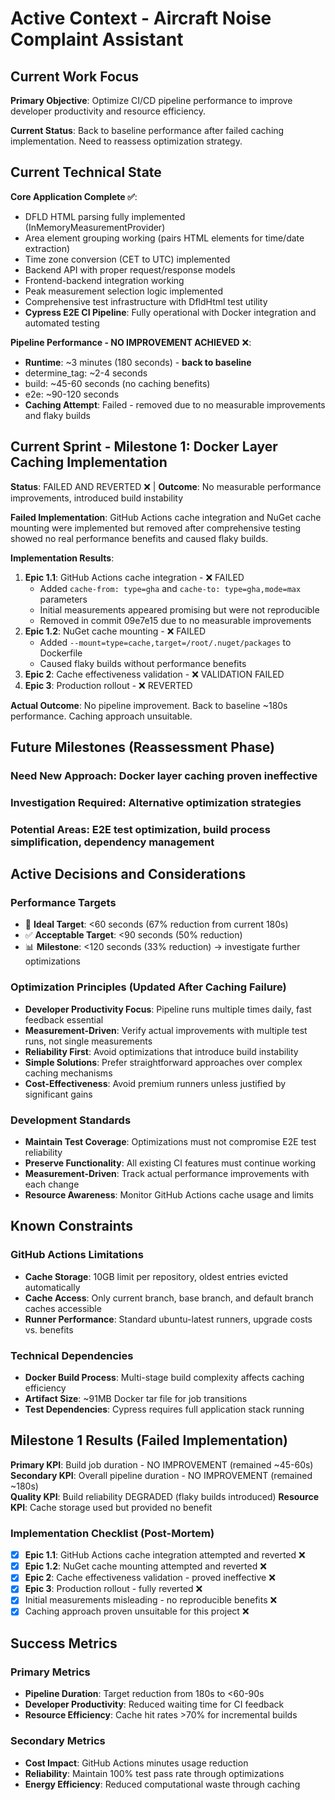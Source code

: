 # Active Context - Aircraft Noise Complaint Assistant

## Current Work Focus

**Primary Objective**: Optimize CI/CD pipeline performance to improve developer productivity and resource efficiency.

**Current Status**: Back to baseline performance after failed caching implementation. Need to reassess optimization strategy.

## Current Technical State

**Core Application Complete ✅**:
- DFLD HTML parsing fully implemented (InMemoryMeasurementProvider)
- Area element grouping working (pairs HTML elements for time/date extraction)
- Time zone conversion (CET to UTC) implemented
- Backend API with proper request/response models
- Frontend-backend integration working
- Peak measurement selection logic implemented
- Comprehensive test infrastructure with DfldHtml test utility
- **Cypress E2E CI Pipeline**: Fully operational with Docker integration and automated testing

**Pipeline Performance - NO IMPROVEMENT ACHIEVED** ❌:
- **Runtime**: ~3 minutes (180 seconds) - **back to baseline**
- determine_tag: ~2-4 seconds
- build: ~45-60 seconds (no caching benefits)
- e2e: ~90-120 seconds
- **Caching Attempt**: Failed - removed due to no measurable improvements and flaky builds

## Current Sprint - Milestone 1: Docker Layer Caching Implementation  
**Status**: FAILED AND REVERTED ❌ | **Outcome**: No measurable performance improvements, introduced build instability

**Failed Implementation**: GitHub Actions cache integration and NuGet cache mounting were implemented but removed after comprehensive testing showed no real performance benefits and caused flaky builds.

**Implementation Results**:
1. **Epic 1.1**: GitHub Actions cache integration - ❌ FAILED
   - Added `cache-from: type=gha` and `cache-to: type=gha,mode=max` parameters
   - Initial measurements appeared promising but were not reproducible
   - Removed in commit 09e7e15 due to no measurable improvements
2. **Epic 1.2**: NuGet cache mounting - ❌ FAILED
   - Added `--mount=type=cache,target=/root/.nuget/packages` to Dockerfile
   - Caused flaky builds without performance benefits
3. **Epic 2**: Cache effectiveness validation - ❌ VALIDATION FAILED
4. **Epic 3**: Production rollout - ❌ REVERTED

**Actual Outcome**: No pipeline improvement. Back to baseline ~180s performance. Caching approach unsuitable.

## Future Milestones (Reassessment Phase)
### Need New Approach: Docker layer caching proven ineffective
### Investigation Required: Alternative optimization strategies
### Potential Areas: E2E test optimization, build process simplification, dependency management

## Active Decisions and Considerations

### Performance Targets
- 🎯 **Ideal Target**: <60 seconds (67% reduction from current 180s)
- ✅ **Acceptable Target**: <90 seconds (50% reduction)
- 📊 **Milestone**: <120 seconds (33% reduction) → investigate further optimizations

### Optimization Principles (Updated After Caching Failure)
- **Developer Productivity Focus**: Pipeline runs multiple times daily, fast feedback essential
- **Measurement-Driven**: Verify actual improvements with multiple test runs, not single measurements
- **Reliability First**: Avoid optimizations that introduce build instability
- **Simple Solutions**: Prefer straightforward approaches over complex caching mechanisms
- **Cost-Effectiveness**: Avoid premium runners unless justified by significant gains

### Development Standards
- **Maintain Test Coverage**: Optimizations must not compromise E2E test reliability
- **Preserve Functionality**: All existing CI features must continue working
- **Measurement-Driven**: Track actual performance improvements with each change
- **Resource Awareness**: Monitor GitHub Actions cache usage and limits

## Known Constraints

### GitHub Actions Limitations
- **Cache Storage**: 10GB limit per repository, oldest entries evicted automatically
- **Cache Access**: Only current branch, base branch, and default branch caches accessible
- **Runner Performance**: Standard ubuntu-latest runners, upgrade costs vs. benefits

### Technical Dependencies
- **Docker Build Process**: Multi-stage build complexity affects caching efficiency
- **Artifact Size**: ~91MB Docker tar file for job transitions
- **Test Dependencies**: Cypress requires full application stack running

## Milestone 1 Results (Failed Implementation)

**Primary KPI**: Build job duration - NO IMPROVEMENT (remained ~45-60s)
**Secondary KPI**: Overall pipeline duration - NO IMPROVEMENT (remained ~180s)  
**Quality KPI**: Build reliability DEGRADED (flaky builds introduced)
**Resource KPI**: Cache storage used but provided no benefit

### Implementation Checklist (Post-Mortem)
- [x] **Epic 1.1**: GitHub Actions cache integration attempted and reverted ❌
- [x] **Epic 1.2**: NuGet cache mounting attempted and reverted ❌  
- [x] **Epic 2**: Cache effectiveness validation - proved ineffective ❌
- [x] **Epic 3**: Production rollout - fully reverted ❌
- [x] Initial measurements misleading - no reproducible benefits ❌
- [x] Caching approach proven unsuitable for this project ❌

## Success Metrics

### Primary Metrics
- **Pipeline Duration**: Target reduction from 180s to <60-90s
- **Developer Productivity**: Reduced waiting time for CI feedback
- **Resource Efficiency**: Cache hit rates >70% for incremental builds

### Secondary Metrics  
- **Cost Impact**: GitHub Actions minutes usage reduction
- **Reliability**: Maintain 100% test pass rate through optimizations
- **Energy Efficiency**: Reduced computational waste through caching
